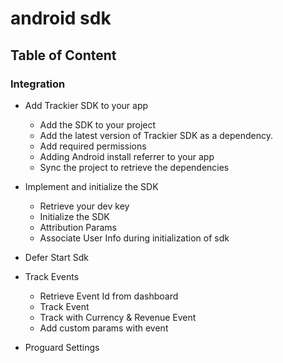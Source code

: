 # android sdk

## Table of Content

### Integration

* Add Trackier SDK to your app
  * Add the SDK to your project
  * Add the latest version of Trackier SDK as a dependency.
  * Add required permissions
  * Adding Android install referrer to your app
  * Sync the project to retrieve the dependencies </br>

* Implement and initialize the SDK
  * Retrieve your dev key
  * Initialize the SDK
  * Attribution Params
  * Associate User Info during initialization of sdk

* Defer Start Sdk

* Track Events 

    * Retrieve Event Id from dashboard
    * Track Event
    * Track with Currency & Revenue Event
    * Add custom params with event

* Proguard Settings










